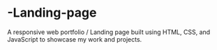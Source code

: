 # -Landing-page
 A responsive web portfolio /  Landing page built using HTML, CSS, and JavaScript to showcase my work and projects.
